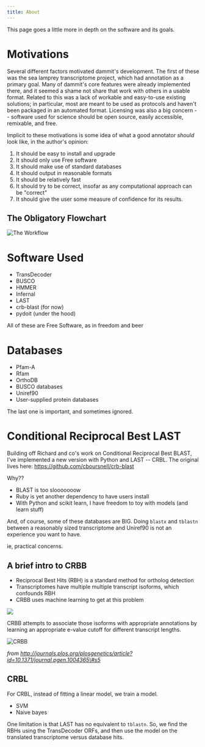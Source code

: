 ```yaml
---
title: About
---
```


This page goes a little more in depth on the software and its goals.

Motivations
===========

Several different factors motivated dammit\'s development. The first of
these was the sea lamprey transcriptome project, which had annotation as
a primary goal. Many of dammit\'s core features were already implemented
there, and it seemed a shame not share that work with others in a usable
format. Related to this was a lack of workable and easy-to-use existing
solutions; in particular, most are meant to be used as protocols and
haven\'t been packaged in an automated format. Licensing was also a big
concern \-- software used for science should be open source, easily
accessible, remixable, and free.

Implicit to these motivations is some idea of what a good annotator
*should* look like, in the author\'s opinion:

1.  It should be easy to install and upgrade
2.  It should only use Free software
3.  It should make use of standard databases
4.  It should output in reasonable formats
5.  It should be relatively fast
6.  It should try to be correct, insofar as any computational approach
    can be \"correct\"
7.  It should give the user some measure of confidence for its results.

The Obligatory Flowchart
------------------------

![The Workflow](_static/workflow.svg)

Software Used
=============

-   TransDecoder
-   BUSCO
-   HMMER
-   Infernal
-   LAST
-   crb-blast (for now)
-   pydoit (under the hood)

All of these are Free Software, as in freedom and beer

Databases
=========

-   Pfam-A
-   Rfam
-   OrthoDB
-   BUSCO databases
-   Uniref90
-   User-supplied protein databases

The last one is important, and sometimes ignored.

Conditional Reciprocal Best LAST
================================

Building off Richard and co\'s work on Conditional Reciprocal Best
BLAST, I\'ve implemented a new version with Python and LAST \-- CRBL.
The original lives here: <https://github.com/cboursnell/crb-blast>

Why??

-   BLAST is too slooooooow
-   Ruby is yet another dependency to have users install
-   With Python and scikit learn, I have freedom to toy with models (and
    learn stuff)

And, of course, some of these databases are BIG. Doing `blastx` and
`tblastn` between a reasonably sized transcriptome and Uniref90 is not
an experience you want to have.

ie, practical concerns.

A brief intro to CRBB
---------------------

-   Reciprocal Best Hits (RBH) is a standard method for ortholog
    detection
-   Transcriptomes have multiple multiple transcript isoforms, which
    confounds RBH
-   CRBB uses machine learning to get at this problem

![](_static/RBH.svg)

CRBB attempts to associate those isoforms with appropriate annotations
by learning an appropriate e-value cutoff for different transcript
lengths.

![CRBB](_static/CRBB_decision.png)

*from
http://journals.plos.org/plosgenetics/article?id=10.1371/journal.pgen.1004365\#s5*

CRBL
----

For CRBL, instead of fitting a linear model, we train a model.

-   SVM
-   Naive bayes

One limitation is that LAST has no equivalent to `tblastn`. So, we find
the RBHs using the TransDecoder ORFs, and then use the model on the
translated transcriptome versus database hits.
